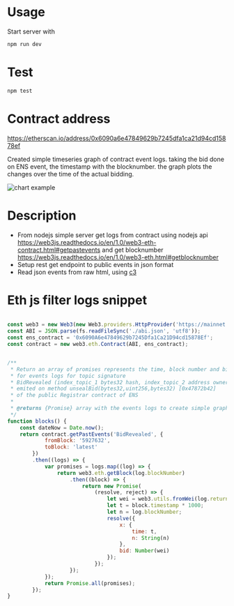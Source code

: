 # Usage
Start server with 
```js 
npm run dev 
```

# Test
```js
npm test 
```


# Contract address
https://etherscan.io/address/0x6090a6e47849629b7245dfa1ca21d94cd15878ef

Created  simple timeseries graph of contract event logs. taking the bid done on ENS event, the timestamp with the blocknumber.
the graph plots the changes over the time of the actual bidding. 


![chart example](https://github.com/tucanae47/sl0ckit/blob/master/graph.png)


# Description 

* From nodejs simple server get logs from contract using nodejs api https://web3js.readthedocs.io/en/1.0/web3-eth-contract.html#getpastevents and get blocknumber https://web3js.readthedocs.io/en/1.0/web3-eth.html#getblocknumber
* Setup rest get endpoint to public events in json format
* Read json events from raw html, using [c3](https://github.com/c3js/c3)

# Eth js filter logs snippet 

```js

const web3 = new Web3(new Web3.providers.HttpProvider('https://mainnet.infura.io/3c90WrdwTPwKo5EZTZW4'));
const ABI = JSON.parse(fs.readFileSync('./abi.json', 'utf8'));
const ens_contract = '0x6090A6e47849629b7245Dfa1Ca21D94cd15878Ef';
const contract = new web3.eth.Contract(ABI, ens_contract);


/**
 * Return an array of promises represents the time, block number and bid value 
 * for events logs for topic signature 
 * BidRevealed (index_topic_1 bytes32 hash, index_topic_2 address owner, uint256 value, uint8 status)
 * emited on method unsealBid(bytes32,uint256,bytes32) [0x47872b42] 
 * of the public Registrar contract of ENS 
 *
 * @returns {Promise} array with the events logs to create simple graph of the contract, taking the bid done on ENS, the timestamp and the blocknumber
 */
function blocks() {
    const dateNow = Date.now();
    return contract.getPastEvents('BidRevealed', {
            fromBlock: '5927632',
            toBlock: 'latest'
        })
        .then((logs) => {
            var promises = logs.map((log) => {
                return web3.eth.getBlock(log.blockNumber)
                    .then((block) => {
                        return new Promise(
                            (resolve, reject) => {
                                let wei = web3.utils.fromWei(log.returnValues['2'], 'milliether');
                                let t = block.timestamp * 1000;
                                let n = log.blockNumber;
                                resolve({
                                    x: {
                                        time: t,
                                        n: String(n)
                                    },
                                    bid: Number(wei)
                                });
                            });
                    });
            });
            return Promise.all(promises);
        });
}

```
